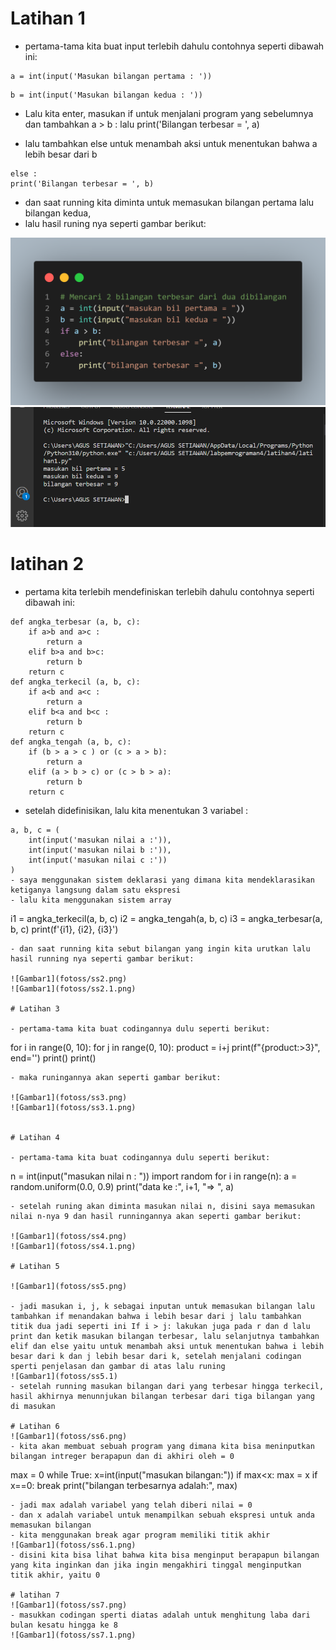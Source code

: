 # Latihan 1
- pertama-tama kita buat input terlebih dahulu contohnya seperti dibawah ini:
```
a = int(input('Masukan bilangan pertama : '))
```
```
b = int(input('Masukan bilangan kedua : '))
```
- Lalu kita enter, masukan if untuk menjalani program yang sebelumnya dan tambahkan a > b : lalu print('Bilangan terbesar = ', a)

- lalu tambahkan else untuk menambah aksi untuk menentukan bahwa a lebih besar dari b
```
else :
print('Bilangan terbesar = ', b)
```
- dan saat running kita diminta untuk memasukan bilangan pertama lalu bilangan kedua,
- lalu hasil runing nya seperti gambar berikut:

![Gambar1](fotoss/ss1.png)
![Gambar1](fotoss/ss1.1.png)

# latihan 2

- pertama kita  terlebih mendefiniskan terlebih dahulu contohnya seperti dibawah ini:
```
def angka_terbesar (a, b, c):
    if a>b and a>c :
        return a
    elif b>a and b>c:
        return b
    return c
def angka_terkecil (a, b, c):
    if a<b and a<c :
        return a
    elif b<a and b<c :
        return b
    return c
def angka_tengah (a, b, c):
    if (b > a > c ) or (c > a > b):
        return a
    elif (a > b > c) or (c > b > a):
        return b
    return c
```
- setelah didefinisikan, lalu kita menentukan 3 variabel : 
```
a, b, c = (
    int(input('masukan nilai a :')),
    int(input('masukan nilai b :')),
    int(input('masukan nilai c :'))
)
- saya menggunakan sistem deklarasi yang dimana kita mendeklarasikan ketiganya langsung dalam satu ekspresi
- lalu kita menggunakan sistem array
```
i1 = angka_terkecil(a, b, c)
i2 = angka_tengah(a, b, c)
i3 = angka_terbesar(a, b, c)
print(f'{i1}, {i2}, {i3}')
```
- dan saat running kita sebut bilangan yang ingin kita urutkan lalu hasil running nya seperti gambar berikut:

![Gambar1](fotoss/ss2.png)
![Gambar1](fotoss/ss2.1.png)

# Latihan 3 

- pertama-tama kita buat codingannya dulu seperti berikut:
```
for i in range(0, 10):
    for j in range(0, 10):
        product = i+j
        print(f"{product:>3}", end='')
    print()
print()
```
- maka runingannya akan seperti gambar berikut:

![Gambar1](fotoss/ss3.png)
![Gambar1](fotoss/ss3.1.png)


# Latihan 4

- pertama-tama kita buat codingannya dulu seperti berikut:
```
n = int(input("masukan nilai n : "))
import random
for i in range(n):
    a = random.uniform(0.0, 0.9)
    print("data ke :", i+1, "=> ", a)
```
- setelah runing akan diminta masukan nilai n, disini saya memasukan nilai n-nya 9 dan hasil runningannya akan seperti gambar berikut:

![Gambar1](fotoss/ss4.png)
![Gambar1](fotoss/ss4.1.png)

# Latihan 5

![Gambar1](fotoss/ss5.png)

- jadi masukan i, j, k sebagai inputan untuk memasukan bilangan lalu tambahkan if menandakan bahwa i lebih besar dari j lalu tambahkan titik dua jadi seperti ini If i > j: lakukan juga pada r dan d lalu print dan ketik masukan bilangan terbesar, lalu selanjutnya tambahkan elif dan else yaitu untuk menambah aksi untuk menentukan bahwa i lebih besar dari k dan j lebih besar dari k, setelah menjalani codingan sperti penjelasan dan gambar di atas lalu runing
![Gambar1](fotoss/ss5.1)
- setelah running masukan bilangan dari yang terbesar hingga terkecil, hasil akhirnya menunnjukan bilangan terbesar dari tiga bilangan yang di masukan

# Latihan 6
![Gambar1](fotoss/ss6.png)
- kita akan membuat sebuah program yang dimana kita bisa meninputkan bilangan intreger berapapun dan di akhiri oleh = 0
```
max = 0
while True:
    x=int(input("masukan bilangan:"))
    if max<x:
        max = x
    if x==0:
        break
print("bilangan terbesarnya adalah:", max)
```
- jadi max adalah variabel yang telah diberi nilai = 0
- dan x adalah variabel untuk menampilkan sebuah ekspresi untuk anda memasukan bilangan
- kita menggunakan break agar program memiliki titik akhir
![Gambar1](fotoss/ss6.1.png)
- disini kita bisa lihat bahwa kita bisa menginput berapapun bilangan yang kita inginkan dan jika ingin mengakhiri tinggal menginputkan titik akhir, yaitu 0

# latihan 7
![Gambar1](fotoss/ss7.png)
- masukkan codingan sperti diatas adalah untuk menghitung laba dari bulan kesatu hingga ke 8
![Gambar1](fotoss/ss7.1.png)
